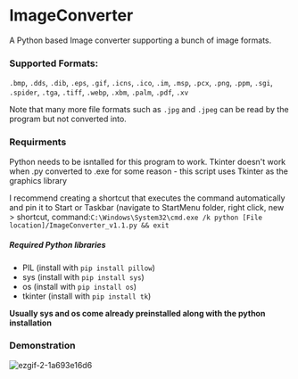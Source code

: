 # ImageConverter
A Python based Image converter supporting a bunch of image formats.
### Supported Formats:
`.bmp`, `.dds`, `.dib`, `.eps`, `.gif`, `.icns`, `.ico`, `.im`, `.msp`, `.pcx`, `.png`, `.ppm`, `.sgi`, `.spider`, `.tga`, `.tiff`, `.webp`, `.xbm`, `.palm`, `.pdf`, `.xv`

Note that many more file formats such as `.jpg` and `.jpeg` can be read by the program but not converted into.

### Requirments
Python needs to be isntalled for this program to work.
Tkinter doesn't work when .py converted to .exe for some reason - this script uses Tkinter as the graphics library

I recommend creating a shortcut that executes the command automatically and pin it to Start or Taskbar (navigate to StartMenu folder, right click, new > shortcut, command:`C:\Windows\System32\cmd.exe /k python [File location]/ImageConverter_v1.1.py && exit`

##### Required Python libraries
- PIL (install with `pip install pillow`)
- sys (install with `pip install sys`)
- os (install with `pip install os`)
- tkinter (install with `pip install tk`)

**Usually sys and os come already preinstalled along with the python installation**

### Demonstration
![ezgif-2-1a693e16d6](https://user-images.githubusercontent.com/91549607/149475537-8841d8ba-4889-4c1d-a6f4-e27a8dfc3416.gif)
